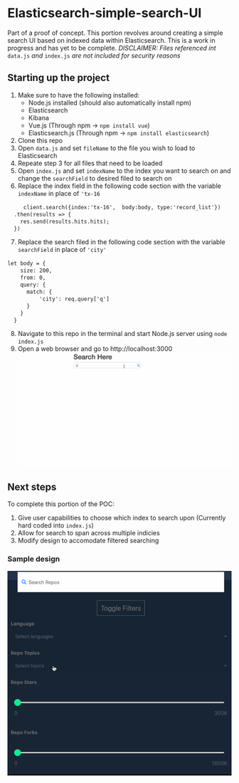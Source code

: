 # Elasticsearch-simple-search-UI

Part of a proof of concept. This portion revolves around creating a simple search UI based on indexed data within Elasticsearch.
This is a work in progress and has yet to be complete.
_DISCLAIMER: Files referenced int_ `data.js` _and_ `index.js` _are not included for security reasons_

## Starting up the project

1. Make sure to have the following installed:
   - Node.js installed (should also automatically install npm)
   - Elasticsearch
   - Kibana
   - Vue.js (Through npm -> `npm install vue`)
   - Elasticsearch.js (Through npm -> `npm install elasticsearch`)
2. Clone this repo
3. Open `data.js` and set `fileName` to the file you wish to load to Elasticsearch
4. Repeate step 3 for all files that need to be loaded
5. Open `index.js` and set `indexName` to the index you want to search on and change the `searchField` to desired filed to search on
6. Replace the index field in the following code section with the variable `indexName` in place of `'tx-16`

```
     client.search({index:'tx-16',  body:body, type:'record_list'})
  .then(results => {
    res.send(results.hits.hits);
  })
```

7. Replace the search filed in the following code section with the variable `searchField` in place of `'city'`

```
let body = {
    size: 200,
    from: 0,
    query: {
      match: {
          'city': req.query['q']
      }
    }
  }
```

8. Navigate to this repo in the terminal and start Node.js server using `node index.js`
9. Open a web browser and go to http://localhost:3000
   ![](searchUI.gif)

## Next steps

To complete this portion of the POC:

1. Give user capabilities to choose which index to search upon (Currently hard coded into `index.js`)
2. Allow for search to span across multiple indicies
3. Modify design to accomodate filtered searching

### Sample design

![](sampleDesign.gif)

